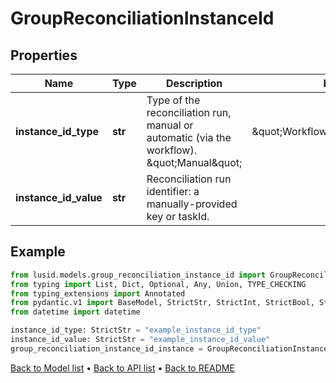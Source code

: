 # GroupReconciliationInstanceId

## Properties
Name | Type | Description | Notes
------------ | ------------- | ------------- | -------------
**instance_id_type** | **str** | Type of the reconciliation run, manual or automatic (via the workflow). \&quot;Manual\&quot; | \&quot;WorkflowServiceTaskId\&quot; | 
**instance_id_value** | **str** | Reconciliation run identifier: a manually-provided key or taskId. | 
## Example

```python
from lusid.models.group_reconciliation_instance_id import GroupReconciliationInstanceId
from typing import List, Dict, Optional, Any, Union, TYPE_CHECKING
from typing_extensions import Annotated
from pydantic.v1 import BaseModel, StrictStr, StrictInt, StrictBool, StrictFloat, StrictBytes, Field, validator, ValidationError, conlist, constr
from datetime import datetime

instance_id_type: StrictStr = "example_instance_id_type"
instance_id_value: StrictStr = "example_instance_id_value"
group_reconciliation_instance_id_instance = GroupReconciliationInstanceId(instance_id_type=instance_id_type, instance_id_value=instance_id_value)

```

[Back to Model list](../README.md#documentation-for-models) &#8226; [Back to API list](../README.md#documentation-for-api-endpoints) &#8226; [Back to README](../README.md)

